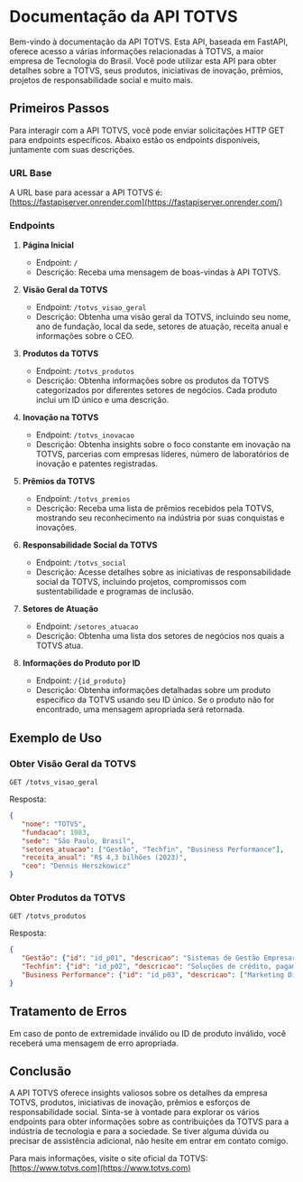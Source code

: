 # Documentação da API TOTVS

Bem-vindo à documentação da API TOTVS. Esta API, baseada em FastAPI, oferece acesso a várias informações relacionadas à TOTVS, a maior empresa de Tecnologia do Brasil. Você pode utilizar esta API para obter detalhes sobre a TOTVS, seus produtos, iniciativas de inovação, prêmios, projetos de responsabilidade social e muito mais.

## Primeiros Passos

Para interagir com a API TOTVS, você pode enviar solicitações HTTP GET para endpoints específicos. Abaixo estão os endpoints disponíveis, juntamente com suas descrições.

### URL Base

A URL base para acessar a API TOTVS é: [https://fastapiserver.onrender.com](https://fastapiserver.onrender.com/)

### Endpoints

1. **Página Inicial**
   - Endpoint: `/`
   - Descrição: Receba uma mensagem de boas-vindas à API TOTVS.

2. **Visão Geral da TOTVS**
   - Endpoint: `/totvs_visao_geral`
   - Descrição: Obtenha uma visão geral da TOTVS, incluindo seu nome, ano de fundação, local da sede, setores de atuação, receita anual e informações sobre o CEO.

3. **Produtos da TOTVS**
   - Endpoint: `/totvs_produtos`
   - Descrição: Obtenha informações sobre os produtos da TOTVS categorizados por diferentes setores de negócios. Cada produto inclui um ID único e uma descrição.

4. **Inovação na TOTVS**
   - Endpoint: `/totvs_inovacao`
   - Descrição: Obtenha insights sobre o foco constante em inovação na TOTVS, parcerias com empresas líderes, número de laboratórios de inovação e patentes registradas.

5. **Prêmios da TOTVS**
   - Endpoint: `/totvs_premios`
   - Descrição: Receba uma lista de prêmios recebidos pela TOTVS, mostrando seu reconhecimento na indústria por suas conquistas e inovações.

6. **Responsabilidade Social da TOTVS**
   - Endpoint: `/totvs_social`
   - Descrição: Acesse detalhes sobre as iniciativas de responsabilidade social da TOTVS, incluindo projetos, compromissos com sustentabilidade e programas de inclusão.

7. **Setores de Atuação**
   - Endpoint: `/setores_atuacao`
   - Descrição: Obtenha uma lista dos setores de negócios nos quais a TOTVS atua.

8. **Informações do Produto por ID**
   - Endpoint: `/{id_produto}`
   - Descrição: Obtenha informações detalhadas sobre um produto específico da TOTVS usando seu ID único. Se o produto não for encontrado, uma mensagem apropriada será retornada.

## Exemplo de Uso

### Obter Visão Geral da TOTVS
```http
GET /totvs_visao_geral
```
Resposta:
```json
{
   "nome": "TOTVS",
   "fundacao": 1983,
   "sede": "São Paulo, Brasil",
   "setores_atuacao": ["Gestão", "Techfin", "Business Performance"],
   "receita_anual": "R$ 4,3 bilhões (2023)",
   "ceo": "Dennis Herszkowicz"
}
```

### Obter Produtos da TOTVS
```http
GET /totvs_produtos
```
Resposta:
```json
{
   "Gestão": {"id": "id_p01", "descricao": "Sistemas de Gestão Empresarial"},
   "Techfin": {"id": "id_p02", "descricao": "Soluções de crédito, pagamentos e serviços financeiros"},
   "Business Performance": {"id": "id_p03", "descricao": ["Marketing Digital", "Digital Commerce", "Soluções de Customer Experience (CX)"]}
}
```

## Tratamento de Erros

Em caso de ponto de extremidade inválido ou ID de produto inválido, você receberá uma mensagem de erro apropriada.

## Conclusão

A API TOTVS oferece insights valiosos sobre os detalhes da empresa TOTVS, produtos, iniciativas de inovação, prêmios e esforços de responsabilidade social. Sinta-se à vontade para explorar os vários endpoints para obter informações sobre as contribuições da TOTVS para a indústria de tecnologia e para a sociedade. Se tiver alguma dúvida ou precisar de assistência adicional, não hesite em entrar em contato comigo.

Para mais informações, visite o site oficial da TOTVS: [https://www.totvs.com](https://www.totvs.com)
